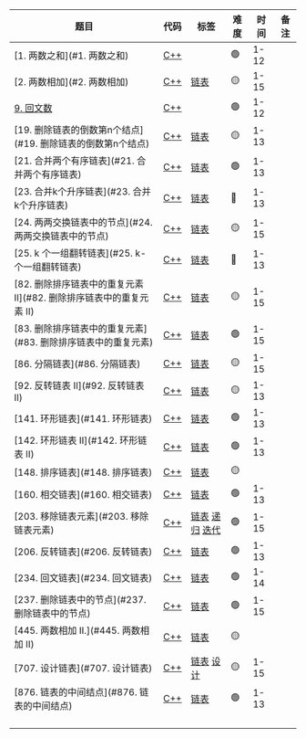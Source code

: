 
| 题目                                                         | 代码                                      | 标签                                          | 难度 | 时间 | 备注 |
| ------------------------------------------------------------ | ----------------------------------------- | --------------------------------------------- | ---- | ---- | ---- |
| [1. 两数之和](#1. 两数之和)                                  | [C++](1.两数之和.cpp)                     |                                               | 🟢    | 1-12 |      |
| [2. 两数相加](#2. 两数相加)                                  | [C++](2.两数相加.cpp)                     | [链表](#链表)                                 | 🟡    | 1-15 |      |
| [9. 回文数](#9.回文数)                                       | [C++](9.回文数.cpp)                       |                                               | 🟢    | 1-12 |      |
| [19. 删除链表的倒数第n个结点](#19. 删除链表的倒数第n个结点)  | [C++](19.删除链表的倒数第-n-个结点.cpp)   | [链表](#链表)                                 | 🟡    | 1-13 |      |
| [21. 合并两个有序链表](#21. 合并两个有序链表)                | [C++](21.合并两个有序链表.cpp)            | [链表](#链表)                                 | 🟢    | 1-13 |      |
| [23. 合并k个升序链表](#23. 合并k个升序链表)                  | [C++](23.合并k个升序链表.cpp)             | [链表](#链表)                                 | 🔴    | 1-13 |      |
| [24. 两两交换链表中的节点](#24. 两两交换链表中的节点)        | [C++](24.两两交换链表中的节点.cpp)        | [链表](#链表)                                 | 🟡    | 1-15 |      |
| [25. k 个一组翻转链表](#25. k-个一组翻转链表)                | [C++](25.k-个一组翻转链表.cpp)            | [链表](#链表)                                 | 🔴    | 1-13 |      |
| [82. 删除排序链表中的重复元素 II](#82. 删除排序链表中的重复元素 II) | [C++](82.删除排序链表中的重复元素-ii.cpp) | [链表](#链表)                                 | 🟡    | 1-15 |      |
| [83. 删除排序链表中的重复元素](#83. 删除排序链表中的重复元素) | [C++](83.删除排序链表中的重复元素.cpp)    | [链表](#链表)                                 | 🟢    | 1-15 |      |
| [86. 分隔链表](#86. 分隔链表)                                | [C++](86.分隔链表.cpp)                    | [链表](#链表)                                 | 🟡    | 1-15 |      |
| [92. 反转链表 II](#92. 反转链表 II)                          | [C++](92.反转链表-ii.cpp)                 | [链表](#链表)                                 | 🟡    | 1-13 |      |
| [141. 环形链表](#141. 环形链表)                              | [C++](141.环形链表.cpp)                   | [链表](#链表)                                 | 🟢    | 1-13 |      |
| [142. 环形链表 II](#142. 环形链表 II)                        | [C++](142.环形链表-ii.cpp)                | [链表](#链表)                                 | 🟢    | 1-13 |      |
| [148. 排序链表](#148. 排序链表)                              | [C++](148.排序链表.cpp)                   | [链表](#链表)                                 | 🟡    |      |      |
| [160. 相交链表](#160. 相交链表)                              | [C++](160.相交链表.cpp)                   | [链表](#链表)                                 | 🟢    | 1-13 |      |
| [203. 移除链表元素](#203. 移除链表元素)                      | [C++](203.移除链表元素.cpp)               | [链表](#链表) [递归](#递归算法) [迭代](#迭代) | 🟢    | 1-15 |      |
| [206. 反转链表](#206. 反转链表)                              | [C++](206.反转链表.cpp)                   | [链表](#链表)                                 | 🟢    | 1-13 |      |
| [234. 回文链表](#234. 回文链表)                              | [C++](234.回文链表.cpp)                   | [链表](#链表)                                 | 🟢    | 1-14 |      |
| [237. 删除链表中的节点](#237. 删除链表中的节点)              | [C++](237.删除链表中的节点.cpp)           | [链表](#链表)                                 | 🟢    | 1-15 |      |
| [445. 两数相加 II.](#445. 两数相加 II)                       | [C++](445.两数相加-ii.cpp)                | [链表](#链表)                                 | 🟡    |      |      |
| [707. 设计链表](#707. 设计链表)                              | [C++](707.设计链表.cpp)                   | [链表](#链表)  [设计](#设计)                  | 🟡    | 1-15 |      |
| [876. 链表的中间结点](#876. 链表的中间结点)                  | [C++](876.链表的中间结点.cpp)             | [链表](#链表)                                 | 🟢    | 1-13 |      |
|                                                              |                                           |                                               |      |      |      |
|                                                              |                                           |                                               |      |      |      |
|                                                              |                                           |                                               |      |      |      |
|                                                              |                                           |                                               |      |      |      |

